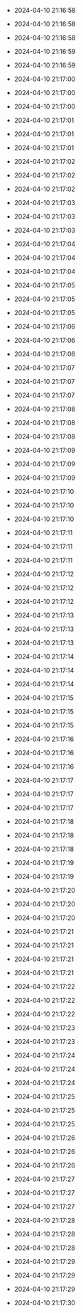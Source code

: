 
- 2024-04-10 21:16:58

- 2024-04-10 21:16:58

- 2024-04-10 21:16:58

- 2024-04-10 21:16:59

- 2024-04-10 21:16:59

- 2024-04-10 21:17:00

- 2024-04-10 21:17:00

- 2024-04-10 21:17:00

- 2024-04-10 21:17:01

- 2024-04-10 21:17:01

- 2024-04-10 21:17:01

- 2024-04-10 21:17:02

- 2024-04-10 21:17:02

- 2024-04-10 21:17:02

- 2024-04-10 21:17:03

- 2024-04-10 21:17:03

- 2024-04-10 21:17:03

- 2024-04-10 21:17:04

- 2024-04-10 21:17:04

- 2024-04-10 21:17:04

- 2024-04-10 21:17:05

- 2024-04-10 21:17:05

- 2024-04-10 21:17:05

- 2024-04-10 21:17:06

- 2024-04-10 21:17:06

- 2024-04-10 21:17:06

- 2024-04-10 21:17:07

- 2024-04-10 21:17:07

- 2024-04-10 21:17:07

- 2024-04-10 21:17:08

- 2024-04-10 21:17:08

- 2024-04-10 21:17:08

- 2024-04-10 21:17:09

- 2024-04-10 21:17:09

- 2024-04-10 21:17:09

- 2024-04-10 21:17:10

- 2024-04-10 21:17:10

- 2024-04-10 21:17:10

- 2024-04-10 21:17:11

- 2024-04-10 21:17:11

- 2024-04-10 21:17:11

- 2024-04-10 21:17:12

- 2024-04-10 21:17:12

- 2024-04-10 21:17:12

- 2024-04-10 21:17:13

- 2024-04-10 21:17:13

- 2024-04-10 21:17:13

- 2024-04-10 21:17:14

- 2024-04-10 21:17:14

- 2024-04-10 21:17:14

- 2024-04-10 21:17:15

- 2024-04-10 21:17:15

- 2024-04-10 21:17:15

- 2024-04-10 21:17:16

- 2024-04-10 21:17:16

- 2024-04-10 21:17:16

- 2024-04-10 21:17:17

- 2024-04-10 21:17:17

- 2024-04-10 21:17:17

- 2024-04-10 21:17:18

- 2024-04-10 21:17:18

- 2024-04-10 21:17:18

- 2024-04-10 21:17:19

- 2024-04-10 21:17:19

- 2024-04-10 21:17:20

- 2024-04-10 21:17:20

- 2024-04-10 21:17:20

- 2024-04-10 21:17:21

- 2024-04-10 21:17:21

- 2024-04-10 21:17:21

- 2024-04-10 21:17:21

- 2024-04-10 21:17:22

- 2024-04-10 21:17:22

- 2024-04-10 21:17:22

- 2024-04-10 21:17:23

- 2024-04-10 21:17:23

- 2024-04-10 21:17:24

- 2024-04-10 21:17:24

- 2024-04-10 21:17:24

- 2024-04-10 21:17:25

- 2024-04-10 21:17:25

- 2024-04-10 21:17:25

- 2024-04-10 21:17:26

- 2024-04-10 21:17:26

- 2024-04-10 21:17:26

- 2024-04-10 21:17:27

- 2024-04-10 21:17:27

- 2024-04-10 21:17:27

- 2024-04-10 21:17:28

- 2024-04-10 21:17:28

- 2024-04-10 21:17:28

- 2024-04-10 21:17:29

- 2024-04-10 21:17:29

- 2024-04-10 21:17:29

- 2024-04-10 21:17:30
